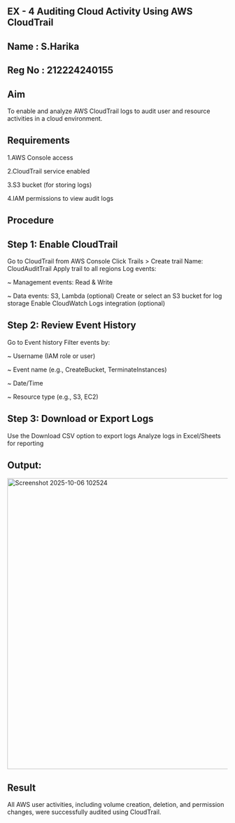 ## EX - 4 Auditing Cloud Activity Using AWS CloudTrail
## Name : S.Harika
## Reg No : 212224240155

## Aim
To enable and analyze AWS CloudTrail logs to audit user and resource activities in a cloud environment.

## Requirements
1.AWS Console access

2.CloudTrail service enabled

3.S3 bucket (for storing logs)

4.IAM permissions to view audit logs

## Procedure

## Step 1: Enable CloudTrail

Go to CloudTrail from AWS Console Click Trails > Create trail Name: CloudAuditTrail Apply trail to all regions Log events:

~ Management events: Read & Write

~ Data events: S3, Lambda (optional) Create or select an S3 bucket for log storage Enable CloudWatch Logs integration (optional)

## Step 2: Review Event History

Go to Event history Filter events by:

~ Username (IAM role or user)

~ Event name (e.g., CreateBucket, TerminateInstances)

~ Date/Time

~ Resource type (e.g., S3, EC2)

## Step 3: Download or Export Logs

Use the Download CSV option to export logs Analyze logs in Excel/Sheets for reporting

## Output:

<img width="818" height="663" alt="Screenshot 2025-10-06 102524" src="https://github.com/user-attachments/assets/58f77b54-e5d8-42ee-8e13-c712eb51f7f5" />


## Result
All AWS user activities, including volume creation, deletion, and permission changes, were successfully audited using CloudTrail.

